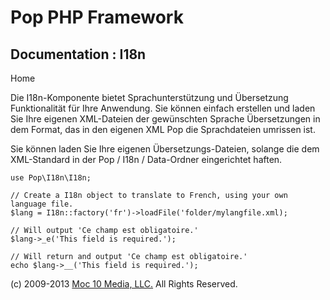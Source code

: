 Pop PHP Framework
=================

Documentation : I18n
----------------------

Home

Die I18n-Komponente bietet Sprachunterstützung und Übersetzung
Funktionalität für Ihre Anwendung. Sie können einfach erstellen und
laden Sie Ihre eigenen XML-Dateien der gewünschten Sprache Übersetzungen
in dem Format, das in den eigenen XML Pop die Sprachdateien umrissen
ist.

Sie können laden Sie Ihre eigenen Übersetzungs-Dateien, solange die dem
XML-Standard in der Pop / I18n / Data-Ordner eingerichtet haften.

    use Pop\I18n\I18n;

    // Create a I18n object to translate to French, using your own language file.
    $lang = I18n::factory('fr')->loadFile('folder/mylangfile.xml);

    // Will output 'Ce champ est obligatoire.'
    $lang->_e('This field is required.');

    // Will return and output 'Ce champ est obligatoire.'
    echo $lang->__('This field is required.');

\(c) 2009-2013 [Moc 10 Media, LLC.](http://www.moc10media.com) All
Rights Reserved.

